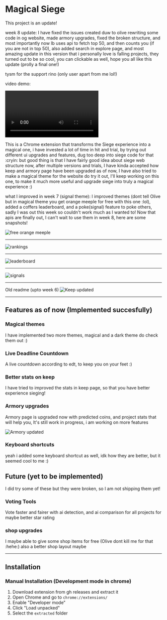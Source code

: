 # Magical Siege

This project is an update!


week 8 update:
I have fixed the issues created duw to olive rewriting some code in og website, made armory upgrades, fixed the broken structure, and most importantly now lb uses api to fetch top 50, and then counts you (if you are not in top 50), also added search in explore page, and most amazing update in this version that i personally love is falling projects, they turned out to be so cool, you can clickable as well, hope you all like this update (prolly a final one!)

tysm for the support rino (only user apart from me lol!)

video demo:

![demo](public/recmgsg.mp4)


This is a Chrome extension that transforms the Siege experience into a magical one, i have invested a lot of time in hit and trial, by trying out different ui upgrades and features, dug too deep into siege code for that :cryin: but good thing is that I have fairly good idea about siege web structure now, after multiple versions and trials, I have kinda accepted how keep and armory page have been upgraded as of now, I have also tried to make a magical theme for the website do try it out, I'll keep working on this one, to make it much more useful and upgrade siege into truly a magical experience :)

what I improved in week 7 (signal theme):
I improved themes (dont tell Olive but in magical theme you get orange meeple for free with this one :lol), added a coffers leaderboard, and a poke(signal) feature to poke others, sadly I was out this week so couldn't work much as I wanted to! Now that apis are finally out, I can't wait to use them in week 8, here are some snapshots!


![free orange meeple](public/meeple.png)

---

![rankings](public/rank.png)

---

![leaderboard](public/lb.png)

---

![signals](public/signals.png)

---

Old readme (upto week 6)
![Keep updated](public/keep.png)

---

## Features as of now (Implemented succesfully)

### Magical themes
I have implemented two more themes, magical and a dark theme do check them out :)

### Live Deadline Countdown
A live countdown according to edt, to keep you on your feet :)

### Better stats on keep
I have tried to improved the stats in keep page, so that you have better experience sieging!

### Armory upgrades
Armory page is upgraded now with predicted coins, and project stats that will help you, It's still work in progress, i am working on more features

![Armory updated](public/armory.png)

### Keyboard shortcuts
yeah i added some keyboard shortcut as well, idk how they are better, but it seemed cool to me :)

## Future (yet to be implemented)

I did try some of these but they were broken, so I am not shipping them yet!

### Voting Tools
Vote faster and fairer with ai detection, and ai comparison for all projects for maybe better star rating

### shop upgrades
I maybe able to give some shop items for free (Olive dont kill me for that :hehe:) also a better shop layout maybe


---

## Installation

### Manual Installation (Development mode in chrome)
1. Download extension from gh releases and extract it
4. Open Chrome and go to `chrome://extensions/`
5. Enable "Developer mode"
6. Click "Load unpacked"
7. Select the `extracted` folder
